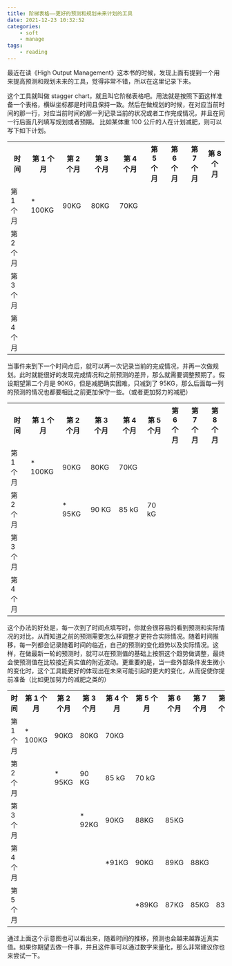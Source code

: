 ```yaml
---
title: 阶梯表格——更好的预测和规划未来计划的工具
date: 2021-12-23 10:32:52
categories:
    - soft
    - manage
tags:
    - reading
---
```


最近在读《High Output Management》这本书的时候，发现上面有提到一个用来提高预测和规划未来的工具，觉得非常不错，所以在这里记录下来。

这个工具就叫做 stagger chart，就且叫它阶梯表格吧。用法就是按照下面这样准备一个表格，横纵坐标都是时间且保持一致。然后在做规划的时候，在对应当前时间的那一行，对应当前时间的那一列记录当前的状况或者工作完成情况，并且在同一行后面几列填写规划或者预期。
比如某体重 100 公斤的人在计划减肥，则可以写下如下计划。

<table>
    <tr>
        <th>时间</th>
        <th>第 1 个月</th>
        <th>第 2 个月</th>
        <th>第 3 个月</th>
        <th>第 4 个月</th>
        <th>第 5 个月</th>
        <th>第 6 个月</th>
        <th>第 7 个月</th>
        <th>第 8 个月</th>
    </tr>
    <tr>
        <td>第 1 个月</td>
        <td>* 100KG</td>
        <td>90KG</td>
        <td>80KG</td>
        <td>70KG</td>
        <td></td>
        <td></td>
        <td></td>
        <td></td>
    </tr>
    <tr>
        <td>第 2 个月</td>
        <td></td>
        <td></td>
        <td></td>
        <td></td>
        <td></td>
        <td></td>
        <td></td>
        <td></td>
    </tr>
    <tr>
        <td>第 3 个月</td>
        <td></td>
        <td></td>
        <td></td>
        <td></td>
        <td></td>
        <td></td>
        <td></td>
        <td></td>
    </tr>
    <tr>
        <td>第 4 个月</td>
        <td></td>
        <td></td>
        <td></td>
        <td></td>
        <td></td>
        <td></td>
        <td></td>
        <td></td>
    </tr>
</table>

当事件来到下一个时间点后，就可以再一次记录当前的完成情况，并再一次做规划。此时就能很好的发现完成情况和之前预测的差异，那么就需要调整预期了。假设期望第二个月是 90KG，但是减肥确实困难，只减到了 95KG，那么后面每一列的预测的情况也都要相比之前更加保守一些。（或者更加努力的减肥）

<table>
    <tr>
        <th>时间</th>
        <th>第 1 个月</th>
        <th>第 2 个月</th>
        <th>第 3 个月</th>
        <th>第 4 个月</th>
        <th>第 5 个月</th>
        <th>第 6 个月</th>
        <th>第 7 个月</th>
        <th>第 8 个月</th>
    </tr>
    <tr>
        <td>第 1 个月</td>
        <td>* 100KG</td>
        <td>90KG</td>
        <td>80KG</td>
        <td>70KG</td>
        <td></td>
        <td></td>
        <td></td>
        <td></td>
    </tr>
    <tr>
        <td>第 2 个月</td>
        <td></td>
        <td>* 95KG</td>
        <td>90 KG</td>
        <td>85 kG</td>
        <td>70 kG</td>
        <td></td>
        <td></td>
        <td></td>
    </tr>
    <tr>
        <td>第 3 个月</td>
        <td></td>
        <td></td>
        <td></td>
        <td></td>
        <td></td>
        <td></td>
        <td></td>
        <td></td>
    </tr>
    <tr>
        <td>第 4 个月</td>
        <td></td>
        <td></td>
        <td></td>
        <td></td>
        <td></td>
        <td></td>
        <td></td>
        <td></td>
    </tr>
</table>

这个办法的好处是，每一次到了时间点填写时，你就会很容易的看到预测和实际情况的对比，从而知道之前的预测需要怎么样调整才更符合实际情况。随着时间推移，每一列都会记录随着时间的临近，自己的预测的变化趋势以及实际情况。这样，在做最新一轮的预测时，就可以在预测值的基础上按照这个趋势做调整，最终会使预测值在比较接近真实值的附近波动。更重要的是，当一些外部条件发生微小的变化时，这个工具能更好的体现出在未来可能引起的更大的变化，从而促使你提前准备（比如更加努力的减肥之类的）

<table>
    <tr>
        <th>时间</th>
        <th>第 1 个月</th>
        <th>第 2 个月</th>
        <th>第 3 个月</th>
        <th>第 4 个月</th>
        <th>第 5 个月</th>
        <th>第 6 个月</th>
        <th>第 7 个月</th>
        <th>第 8 个月</th>
    </tr>
    <tr>
        <td>第 1 个月</td>
        <td>* 100KG</td>
        <td>90KG</td>
        <td>80KG</td>
        <td>70KG</td>
        <td></td>
        <td></td>
        <td></td>
        <td></td>
    </tr>
    <tr>
        <td>第 2 个月</td>
        <td></td>
        <td>* 95KG</td>
        <td>90 KG</td>
        <td>85 kG</td>
        <td>70 kG</td>
        <td></td>
        <td></td>
        <td></td>
    </tr>
    <tr>
        <td>第 3 个月</td>
        <td></td>
        <td></td>
        <td>* 92KG</td>
        <td>90KG</td>
        <td>88KG</td>
        <td>85KG</td>
        <td></td>
        <td></td>
    </tr>
    <tr>
        <td>第 4 个月</td>
        <td></td>
        <td></td>
        <td></td>
        <td>*91KG</td>
        <td>90KG</td>
        <td>89KG</td>
        <td>88KG</td>
        <td></td>
    </tr>
    <tr>
        <td>第 5 个月</td>
        <td></td>
        <td></td>
        <td></td>
        <td></td>
        <td>*89KG</td>
        <td>87KG</td>
        <td>85KG</td>
        <td>83KG</td>
    </tr>
</table>

通过上面这个示意图也可以看出来，随着时间的推移，预测也会越来越靠近真实值。如果你期望去做一件事，并且这件事可以通过数字来量化，那么非常建议你也来尝试一下。

